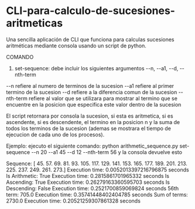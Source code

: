 # CLI-para-calculo-de-sucesiones-aritmeticas
Una sencilla aplicación de CLI que funciona para calculas sucesiones aritméticas mediante consola usando un script de python.

COMANDO
1) set-sequence: debe incluir los siguientes argumentos --n, --a1, --d, --nth-term

--n refiere al numero de terminos de la sucesion 
--a1 refiere al primer termino de la sucesion 
--d refiere a la diferencia comun de la sucesion 
--nth-term refiere al valor que se utilizara para mostrar al termino que se encuentre en la posicion que especifica este valor dentro de la sucesion 

El script retornara por consola la sucesion, si esta es aritmetica, si es ascendente, si es descendente, el termino en la posicion n y la suma de todos los terminos de la sucesion (ademas se mostrara el tiempo de ejecucion de cada uno de los procesos).

Ejemplo: 
ejecuto el siguiente comando: python arithmetic_sequence.py set-sequence --n 20 --a1 45 --d 12 --nth-term 56 y la consola devuelve esto

Sequence: [ 45.  57.  69.  81.  93. 105. 117. 129. 141. 153. 165. 177. 189. 201.
 213. 225. 237. 249. 261. 273.]
Execution time: 0.0052013397216796875 seconds
Is Arithmetic: True
Execution time: 0.2815861701965332 seconds
Is Ascending: True
Execution time: 0.26279163360595703 seconds
Is Descending: False
Execution time: 0.2521700859069824 seconds
56th term: 705.0
Execution time: 0.35741448402404785 seconds
Sum of terms: 2730.0
Execution time: 0.20521259307861328 seconds
